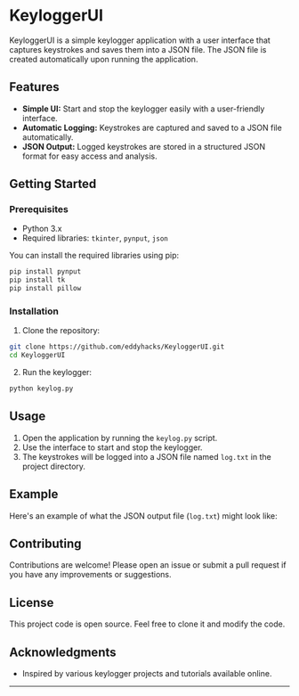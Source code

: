 # KeyloggerUI

KeyloggerUI is a simple keylogger application with a user interface that captures keystrokes and saves them into a JSON file. The JSON file is created automatically upon running the application.

## Features

- **Simple UI:** Start and stop the keylogger easily with a user-friendly interface.
- **Automatic Logging:** Keystrokes are captured and saved to a JSON file automatically.
- **JSON Output:** Logged keystrokes are stored in a structured JSON format for easy access and analysis.

## Getting Started

### Prerequisites

- Python 3.x
- Required libraries: `tkinter`, `pynput`, `json`

You can install the required libraries using pip:

```bash
pip install pynput
pip install tk
pip install pillow
```

### Installation

1. Clone the repository:

```bash
git clone https://github.com/eddyhacks/KeyloggerUI.git
cd KeyloggerUI
```

2. Run the keylogger:

```bash
python keylog.py
```

## Usage

1. Open the application by running the `keylog.py` script.
2. Use the interface to start and stop the keylogger.
3. The keystrokes will be logged into a JSON file named `log.txt` in the project directory.

## Example

Here's an example of what the JSON output file (`log.txt`) might look like:

## Contributing

Contributions are welcome! Please open an issue or submit a pull request if you have any improvements or suggestions.

## License

This project code is open source. Feel free to clone it and modify the code.

## Acknowledgments

- Inspired by various keylogger projects and tutorials available online.

---
